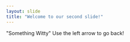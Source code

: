 ```yaml
---
layout: slide
title: "Welcome to our second slide!"
---
```

"Something Witty"
Use the left arrow to go back!
